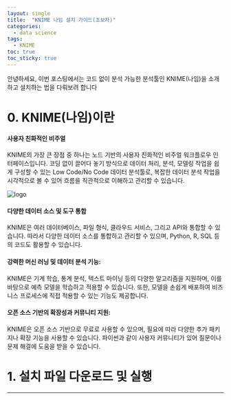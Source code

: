 ```yaml
---
layout: single
title:  "KNIME 나임 설치 가이드(초보자)"
categories:
  - data science
tags:
  - KNIME
toc: true
toc_sticky: true
---
```

  
안녕하세요, 이번 포스팅에서는 코드 없이 분석 가능한 분석툴인 KNIME(나임)을 소개하고 설치하는 법을 다뤄보려 합니다

# 0. KNIME(나임)이란

#### 사용자 친화적인 비주얼
KNIME의 가장 큰 장점 중 하나는 노드 기반의 사용자 친화적인 비주얼 워크플로우 인터페이스입니다.
코딩 없이 끌어다 놓기 방식으로 데이터 처리, 분석, 모델링 작업을 쉽게 구성할 수 있는 Low Code/No Code 데이터 분석툴로,
복잡한 데이터 분석 작업을 시각적으로 볼 수 있어 흐름을 직관적으로 이해하고 관리할 수 있습니다.

![logo](/Users/sooeunoh/Documents/GitHub/sooeun67.github.io/assets/img/2024-09-19-install-knime/logo.png)

#### 다양한 데이터 소스 및 도구 통합
KNIME은 여러 데이터베이스, 파일 형식, 클라우드 서비스, 그리고 API와 통합할 수 있습니다. 따라서 다양한 데이터 소스를 통합하고 관리할 수 있으며, Python, R, SQL 등의 코드도 활용할 수 있습니다.

#### 강력한 머신 러닝 및 데이터 분석 기능:
KNIME은 기계 학습, 통계 분석, 텍스트 마이닝 등의 다양한 알고리즘을 지원하며, 이를 바탕으로 예측 모델을 학습하고 적용할 수 있습니다.
또한, 모델을 손쉽게 배포하여 비즈니스 프로세스에 직접 적용할 수 있는 기능도 제공합니다.

#### 오픈 소스 기반의 확장성과 커뮤니티 지원:
KNIME은 오픈 소스 기반으로 무료로 사용할 수 있으며, 필요에 따라 다양한 추가 패키지나 확장 기능을 사용할 수 있습니다. 
파이썬과 같이 사용자 커뮤니티가 있어 질문이나 문제 해결에 도움을 받을 수 있습니다.

# 1. 설치 파일 다운로드 및 실행

--------
